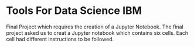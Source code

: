 # Tools For Data Science IBM
Final Project which requires the creation of a Jupyter Notebook.
The final project asked us to creat a Jupyter notebook which contains six cells. Each cell
had different instructions to be followed. 
